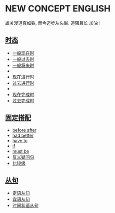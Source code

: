 # NEW CONCEPT ENGLISH
雄关漫道真如铁, 而今迈步从头越. 道阻且长 加油！


## [时态](./时态/review.md)
- [一般现在时](./时态/01一般现在时.md)
- [一般过去时](./时态/02一般过去时.md)
- [一般将来时](./时态/03一般将来时.md)
- 
- [现在进行时](./时态/04现在进行时.md)
- [过去进行时](./时态/05过去进行时.md)
- 
- [现在完成时](./时态/06现在完成时.md)
- [过去完成时](./时态/07过去完成时.md)



## [固定搭配](./固定搭配/review.md)
- [before after](./固定搭配/before%20after.md)
- [had better](./固定搭配/had%20better.md)
- [have to](./固定搭配/have%20to.md)
- [if](./固定搭配/if.md)
- [must be](./固定搭配/must%20be.md)
- [反义疑问句](./固定搭配/反义疑问句.md)
- [比较级](./固定搭配/比较级.md)



## [从句](./从句/review.md)
- [定语从句](./从句/定语从句.md)
- [宾语从句](./从句/宾语从句.md)
- [时间状语从句](./从句/时间状语从句.md)